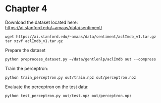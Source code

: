 # Chapter 4

Download the dataset located here: https://ai.stanford.edu/~amaas/data/sentiment/

    wget https://ai.stanford.edu/~amaas/data/sentiment/aclImdb_v1.tar.gz
    tar xzvf aclImdb_v1.tar.gz

Prepare the dataset

    python preprocess_dataset.py ~/data/gentlenlp/aclImdb out --compress

Train the perceptron:

    python train_perceptron.py out/train.npz out/perceptron.npz

Evaluate the perceptron on the test data:

    python test_perceptron.py out/test.npz out/perceptron.npz